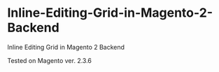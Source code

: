 # Inline-Editing-Grid-in-Magento-2-Backend
Inline Editing Grid in Magento 2 Backend

Tested on Magento ver. 2.3.6
